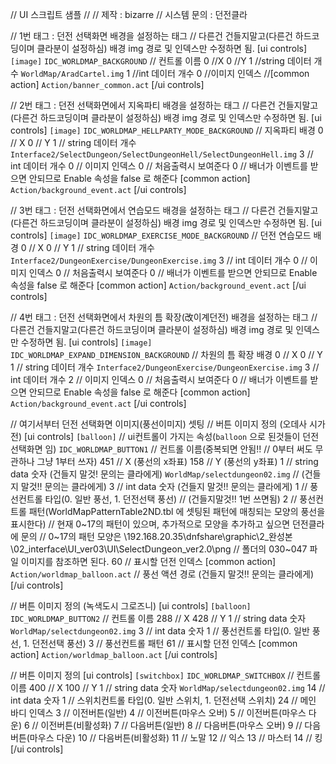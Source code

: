 ﻿// UI 스크립트 샘플 //
// 제작 : bizarre
// 시스템 문의 : 던전클라

// 1번 태그 : 던전 선택화면 배경을 설정하는 태그
// 다른건 건들지말고(다른건 하드코딩이며 클라분이 설정하심) 배경 img 경로 및 인덱스만 수정하면 됨.
[ui controls]
	`[image]`
	`IDC_WORLDMAP_BACKGROUND`	// 컨트롤 이름
	0			//X
	0			//Y
	1			//string 데이터 개수
	`WorldMap/AradCartel.img`
	1			//int 데이터 개수
	0			//이미지 인덱스
	//[common action]  `Action/banner_common.act`
[/ui controls]


// 2번 태그 : 던전 선택화면에서 지옥파티 배경을 설정하는 태그
// 다른건 건들지말고(다른건 하드코딩이며 클라분이 설정하심) 배경 img 경로 및 인덱스만 수정하면 됨.
[ui controls]
	`[image]`
	`IDC_WORLDMAP_HELLPARTY_MODE_BACKGROUND`	// 지옥파티 배경
	0			// X
	0			// Y
	1			// string 데이터 개수
	`Interface2/SelectDungeon/SelectDungeonHell/SelectDungeonHell.img`
	3			// int 데이터 개수
	0			// 이미지 인덱스
	0			// 처음출력시 보여준다 
	0			// 배너가 이벤트를 받으면 안되므로 Enable 속성을 false 로 해준다
	[common action]  `Action/background_event.act`
[/ui controls]

// 3번 태그 : 던전 선택화면에서 연습모드 배경을 설정하는 태그
// 다른건 건들지말고(다른건 하드코딩이며 클라분이 설정하심) 배경 img 경로 및 인덱스만 수정하면 됨.
[ui controls]
	`[image]`
	`IDC_WORLDMAP_EXERCISE_MODE_BACKGROUND`	// 던전 연습모드 배경
	0			// X
	0			// Y
	1			// string 데이터 개수
	`Interface2/DungeonExercise/DungeonExercise.img`
	3			// int 데이터 개수
	0			// 이미지 인덱스
	0			// 처음출력시 보여준다 
	0			// 배너가 이벤트를 받으면 안되므로 Enable 속성을 false 로 해준다
	[common action]  `Action/background_event.act`
[/ui controls]

// 4번 태그 : 던전 선택화면에서 차원의 틈 확장(改이계던전) 배경을 설정하는 태그
// 다른건 건들지말고(다른건 하드코딩이며 클라분이 설정하심) 배경 img 경로 및 인덱스만 수정하면 됨.
[ui controls]
	`[image]`
	`IDC_WORLDMAP_EXPAND_DIMENSION_BACKGROUND`	// 차원의 틈 확장 배경
	0			// X
	0			// Y
	1			// string 데이터 개수
	`Interface2/DungeonExercise/DungeonExercise.img`
	3			// int 데이터 개수
	2			// 이미지 인덱스
	0			// 처음출력시 보여준다 
	0			// 배너가 이벤트를 받으면 안되므로 Enable 속성을 false 로 해준다
	[common action]  `Action/background_event.act`
[/ui controls]

// 여기서부터 던전 선택화면 이미지(풍선이미지) 셋팅
// 버튼 이미지 정의 (오데사 시가전)
[ui controls]
	`[balloon]`		// ui컨트롤이 가지는 속성(`balloon` 으로 된것들이 던전 선택화면 임)
	`IDC_WORLDMAP_BUTTON1`	// 컨트롤 이름(중복되면 안됨!! // 0부터 써도 무관하나 그냥 1부터 쓰자)
	451			// X (풍선의 x좌표)
	158			// Y (풍선의 y좌표)
	1			// string data 숫자 (건들지 말것! 문의는 클라에게)
	`WorldMap/selectdungeon02.img`	// (건들지 말것!! 문의는 클라에게)
	3			// int data 숫자 (건들지 말것!! 문의는 클라에게)
	1			// 풍선컨트롤 타입(0. 일반 풍선, 1. 던전선택 풍선) // (건들지말것!! 1번 쓰면됨)
	2			// 풍선컨트롤 패턴(WorldMapPatternTable2ND.tbl 에 셋팅된 패턴에 매칭되는 모양의 풍선을 표시한다)
				// 현재 0~17의 패턴이 있으며, 추가적으로 모양을 추가하고 싶으면 던전클라에 문의
				// 0~17의 패턴 모양은 \\192.168.20.35\dnfshare\graphic\2_완성본\02_interface\UI_ver03\UI\SelectDungeon_ver2.0\png
				// 폴더의 030~047 파일 이미지를 참조하면 된다.
	60			// 표시할 던전 인덱스
	[common action]  `Action/worldmap_balloon.act`	// 풍선 액션 경로 (건들지 말것!! 문의는 클라에게)
[/ui controls]

// 버튼 이미지 정의 (녹색도시 그로즈니)
[ui controls]
	`[balloon]`
	`IDC_WORLDMAP_BUTTON2`	// 컨트롤 이름
	288			// X
	428			// Y
	1			// string data 숫자
	`WorldMap/selectdungeon02.img`
	3			// int data 숫자
	1			// 풍선컨트롤 타입(0. 일반 풍선, 1. 던전선택 풍선)
	3			// 풍선컨트롤 패턴
	61		// 표시할 던전 인덱스
	[common action]  `Action/worldmap_balloon.act`
[/ui controls]

// 버튼 이미지 정의
[ui controls]
	`[switchbox]`
	`IDC_WORLDMAP_SWITCHBOX`	// 컨트롤 이름
	400			// X
	100			// Y
	1			// string data 숫자
	`WorldMap/selectdungeon02.img`
	14			// int data 숫자
	1			// 스위치컨트롤 타입(0. 일반 스위치, 1. 던전선택 스위치)
	24			// 메인 바디 인덱스
	3			// 이전버튼(일반)
	4			// 이전버튼(마우스 오버)
	5			// 이전버튼(마우스 다운)
	6			// 이전버튼(비활성화)
	7			// 다음버튼(일반)
	8           // 다음버튼(마우스 오버)
	9           // 다음버튼(마우스 다운)
	10          // 다음버튼(비활성화)
	11			// 노말
	12			// 익스
	13			// 마스터
	14			// 킹
[/ui controls]

